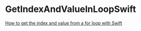 # GetIndexAndValueInLoopSwift
[How to get the index and value from a for loop with Swift](https://programmingwithswift.com/how-to-get-index-and-value-from-for-loop-with-swift/)
